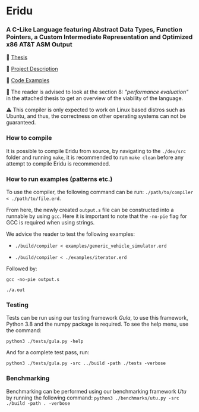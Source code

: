 # Eridu
### A C-Like Language featuring Abstract Data Types, Function Pointers, a Custom Intermediate Representation and Optimized x86 AT&T ASM Output


:pushpin: [Thesis](https://github.com/frederikgram/eridu/blob/master/Thesis.pdf)

:pushpin: [Project Description](https://github.com/frederikgram/eridu/blob/master/projectdescription.pdf)

:pushpin: [Code Examples](https://github.com/frederikgram/eridu/tree/master/examples)

:speech_balloon: The reader is advised to look at the section 8: _"performance evaluation"_ in the attached thesis to get an overview of the viability of the language. 

:warning: This compiler is only expected to work on Linux based distros such as Ubuntu, and thus, the correctness on other operating systems can not be guaranteed.

### How to compile
It is possible to compile Eridu from source, by navigating to the `./dev/src` folder and running `make`, it is recommended to run `make clean` before any attempt to compile Eridu is recommended. 
### How to run examples (patterns etc.)
To use the compiler, the following command can be run:
`./path/to/compiler < ./path/to/file.erd`.

From here, the newly created `output.s` file can be constructed into a runnable by using `gcc`. Here it is important to note that the `-no-pie` flag for GCC is required when using strings.

We advice the reader to test the following examples:
- `./build/compiler < examples/generic_vehicle_simulator.erd`

- `./build/compiler < ./examples/iterator.erd`

Followed by:

`gcc -no-pie output.s`

`./a.out`
### Testing
Tests can be run using our testing framework _Gula_, to use this framework, Python 3.8 and the numpy package is required. To see the help menu, use the command:

`python3 ./tests/gula.py -help`

And for a complete test pass, run:

`python3 ./tests/gula.py -src ../build -path ./tests -verbose`

### Benchmarking
Benchmarking can be performed using our benchmarking framework _Utu_ by running the following command:
`python3 ./benchmarks/utu.py -src ./build -path . -verbose`
